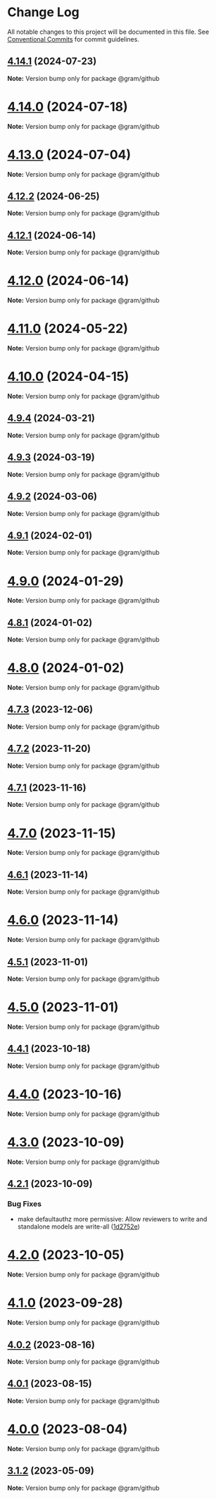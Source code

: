 # Change Log

All notable changes to this project will be documented in this file.
See [Conventional Commits](https://conventionalcommits.org) for commit guidelines.

## [4.14.1](https://github.com/klarna-incubator/gram/compare/v4.14.0...v4.14.1) (2024-07-23)

**Note:** Version bump only for package @gram/github

# [4.14.0](https://github.com/klarna-incubator/gram/compare/v4.13.0...v4.14.0) (2024-07-18)

**Note:** Version bump only for package @gram/github

# [4.13.0](https://github.com/klarna-incubator/gram/compare/v4.12.2...v4.13.0) (2024-07-04)

**Note:** Version bump only for package @gram/github

## [4.12.2](https://github.com/klarna-incubator/gram/compare/v4.12.1...v4.12.2) (2024-06-25)

**Note:** Version bump only for package @gram/github

## [4.12.1](https://github.com/klarna-incubator/gram/compare/v4.12.0...v4.12.1) (2024-06-14)

**Note:** Version bump only for package @gram/github

# [4.12.0](https://github.com/klarna-incubator/gram/compare/v4.11.0...v4.12.0) (2024-06-14)

**Note:** Version bump only for package @gram/github

# [4.11.0](https://github.com/klarna-incubator/gram/compare/v4.10.0...v4.11.0) (2024-05-22)

**Note:** Version bump only for package @gram/github

# [4.10.0](https://github.com/klarna-incubator/gram/compare/v4.9.4...v4.10.0) (2024-04-15)

**Note:** Version bump only for package @gram/github

## [4.9.4](https://github.com/klarna-incubator/gram/compare/v4.9.3...v4.9.4) (2024-03-21)

**Note:** Version bump only for package @gram/github

## [4.9.3](https://github.com/klarna-incubator/gram/compare/v4.9.2...v4.9.3) (2024-03-19)

**Note:** Version bump only for package @gram/github

## [4.9.2](https://github.com/klarna-incubator/gram/compare/v4.9.1...v4.9.2) (2024-03-06)

**Note:** Version bump only for package @gram/github

## [4.9.1](https://github.com/klarna-incubator/gram/compare/v4.9.0...v4.9.1) (2024-02-01)

**Note:** Version bump only for package @gram/github

# [4.9.0](https://github.com/klarna-incubator/gram/compare/v4.8.1...v4.9.0) (2024-01-29)

**Note:** Version bump only for package @gram/github

## [4.8.1](https://github.com/klarna-incubator/gram/compare/v4.8.0...v4.8.1) (2024-01-02)

**Note:** Version bump only for package @gram/github

# [4.8.0](https://github.com/klarna-incubator/gram/compare/v4.7.3...v4.8.0) (2024-01-02)

**Note:** Version bump only for package @gram/github

## [4.7.3](https://github.com/klarna-incubator/gram/compare/v4.7.2...v4.7.3) (2023-12-06)

**Note:** Version bump only for package @gram/github

## [4.7.2](https://github.com/klarna-incubator/gram/compare/v4.7.1...v4.7.2) (2023-11-20)

**Note:** Version bump only for package @gram/github

## [4.7.1](https://github.com/klarna-incubator/gram/compare/v4.7.0...v4.7.1) (2023-11-16)

**Note:** Version bump only for package @gram/github

# [4.7.0](https://github.com/klarna-incubator/gram/compare/v4.6.1...v4.7.0) (2023-11-15)

**Note:** Version bump only for package @gram/github

## [4.6.1](https://github.com/klarna-incubator/gram/compare/v4.6.0...v4.6.1) (2023-11-14)

**Note:** Version bump only for package @gram/github

# [4.6.0](https://github.com/klarna-incubator/gram/compare/v4.5.1...v4.6.0) (2023-11-14)

**Note:** Version bump only for package @gram/github

## [4.5.1](https://github.com/klarna-incubator/gram/compare/v4.5.0...v4.5.1) (2023-11-01)

**Note:** Version bump only for package @gram/github

# [4.5.0](https://github.com/klarna-incubator/gram/compare/v4.4.1...v4.5.0) (2023-11-01)

**Note:** Version bump only for package @gram/github

## [4.4.1](https://github.com/klarna-incubator/gram/compare/v4.4.0...v4.4.1) (2023-10-18)

**Note:** Version bump only for package @gram/github

# [4.4.0](https://github.com/klarna-incubator/gram/compare/v4.3.0...v4.4.0) (2023-10-16)

**Note:** Version bump only for package @gram/github

# [4.3.0](https://github.com/klarna-incubator/gram/compare/v4.2.1...v4.3.0) (2023-10-09)

**Note:** Version bump only for package @gram/github

## [4.2.1](https://github.com/klarna-incubator/gram/compare/v4.2.0...v4.2.1) (2023-10-09)

### Bug Fixes

- make defaultauthz more permissive: Allow reviewers to write and standalone models are write-all ([1d2752e](https://github.com/klarna-incubator/gram/commit/1d2752ec08335f778a67d100b6b034e1dbf0f02a))

# [4.2.0](https://github.com/klarna-incubator/gram/compare/v4.1.0...v4.2.0) (2023-10-05)

**Note:** Version bump only for package @gram/github

# [4.1.0](https://github.com/klarna-incubator/gram/compare/v4.0.3...v4.1.0) (2023-09-28)

**Note:** Version bump only for package @gram/github

## [4.0.2](https://github.com/klarna-incubator/gram/compare/v4.0.1...v4.0.2) (2023-08-16)

**Note:** Version bump only for package @gram/github

## [4.0.1](https://github.com/klarna-incubator/gram/compare/v4.0.0...v4.0.1) (2023-08-15)

**Note:** Version bump only for package @gram/github

# [4.0.0](https://github.com/klarna-incubator/gram/compare/v3.1.2...v4.0.0) (2023-08-04)

**Note:** Version bump only for package @gram/github

## [3.1.2](https://github.com/klarna-incubator/gram/compare/v3.1.1...v3.1.2) (2023-05-09)

**Note:** Version bump only for package @gram/github
